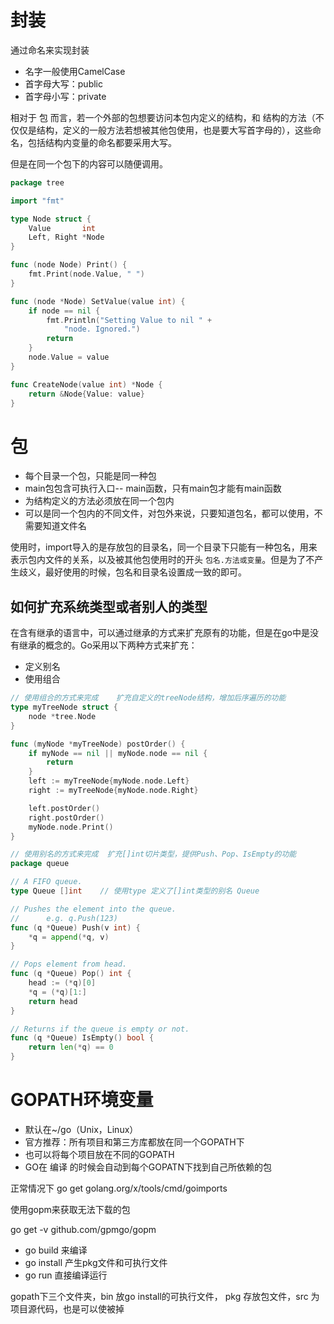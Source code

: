 # 封装

通过命名来实现封装

+ 名字一般使用CamelCase
+ 首字母大写：public
+ 首字母小写：private

相对于 包 而言，若一个外部的包想要访问本包内定义的结构，和  结构的方法（不仅仅是结构，定义的一般方法若想被其他包使用，也是要大写首字母的），这些命名，包括结构内变量的命名都要采用大写。

但是在同一个包下的内容可以随便调用。

```Go
package tree

import "fmt"

type Node struct {
	Value       int
	Left, Right *Node
}

func (node Node) Print() {
	fmt.Print(node.Value, " ")
}

func (node *Node) SetValue(value int) {
	if node == nil {
		fmt.Println("Setting Value to nil " +
			"node. Ignored.")
		return
	}
	node.Value = value
}

func CreateNode(value int) *Node {
	return &Node{Value: value}
}
```



# 包

+ 每个目录一个包，只能是同一种包
+ main包包含可执行入口-- main函数，只有main包才能有main函数
+ 为结构定义的方法必须放在同一个包内
+ 可以是同一个包内的不同文件，对包外来说，只要知道包名，都可以使用，不需要知道文件名

使用时，import导入的是存放包的目录名，同一个目录下只能有一种包名，用来表示包内文件的关系，以及被其他包使用时的开头 `包名.方法或变量`。但是为了不产生歧义，最好使用的时候，包名和目录名设置成一致的即可。

## 如何扩充系统类型或者别人的类型

在含有继承的语言中，可以通过继承的方式来扩充原有的功能，但是在go中是没有继承的概念的。Go采用以下两种方式来扩充：

+ 定义别名
+ 使用组合

```Go
// 使用组合的方式来完成    扩充自定义的treeNode结构，增加后序遍历的功能
type myTreeNode struct {
	node *tree.Node
}

func (myNode *myTreeNode) postOrder() {
	if myNode == nil || myNode.node == nil {
		return
	}
	left := myTreeNode{myNode.node.Left}
	right := myTreeNode{myNode.node.Right}

	left.postOrder()
	right.postOrder()
	myNode.node.Print()
}

```

```go
// 使用别名的方式来完成  扩充[]int切片类型，提供Push、Pop、IsEmpty的功能
package queue

// A FIFO queue.
type Queue []int    // 使用type 定义了[]int类型的别名 Queue

// Pushes the element into the queue.
// 		e.g. q.Push(123)
func (q *Queue) Push(v int) {
	*q = append(*q, v)
}

// Pops element from head.
func (q *Queue) Pop() int {
	head := (*q)[0]
	*q = (*q)[1:]
	return head
}

// Returns if the queue is empty or not.
func (q *Queue) IsEmpty() bool {
	return len(*q) == 0
}
```

# GOPATH环境变量

+ 默认在~/go（Unix，Linux）
+ 官方推荐：所有项目和第三方库都放在同一个GOPATH下
+ 也可以将每个项目放在不同的GOPATH
+ GO在 编译 的时候会自动到每个GOPATN下找到自己所依赖的包



正常情况下  go get golang.org/x/tools/cmd/goimports

使用gopm来获取无法下载的包

go get -v github.com/gpmgo/gopm

+ go build 来编译
+ go install 产生pkg文件和可执行文件
+ go run 直接编译运行

gopath下三个文件夹，bin 放go install的可执行文件， pkg 存放包文件，src  为项目源代码，也是可以使被掉
